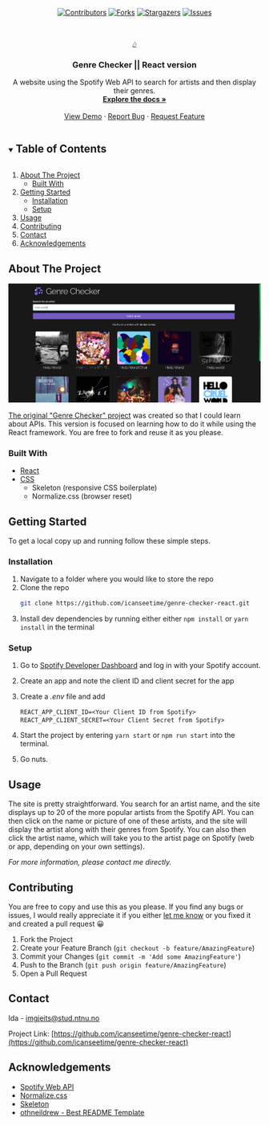 <div align="center">

[![Contributors][contributors-shield]][contributors-url]
[![Forks][forks-shield]][forks-url]
[![Stargazers][stars-shield]][stars-url]
[![Issues][issues-shield]][issues-url]

</div>

<!-- PROJECT LOGO -->
<br />
<p align="center">
  <a href="https://github.com/icanseetime/genre-checker-react">
    🎶
  </a>

  <h3 align="center">Genre Checker || React version</h3>
  <p align="center">
    A website using the Spotify Web API to search for artists and then display their genres.
    <br />
    <a href="https://github.com/icanseetime/genre-checker-react"><strong>Explore the docs »</strong></a>
    <br />
    <br />
    <a href="https://genre-checker.netlify.app/">View Demo</a>
    ·
    <a href="https://github.com/icanseetime/genre-checker-react/issues">Report Bug</a>
    ·
    <a href="https://github.com/icanseetime/genre-checker-react/issues">Request Feature</a>
  </p>
</p>

<!-- TABLE OF CONTENTS -->
<details open="open">
  <summary><h2 style="display: inline-block">Table of Contents</h2></summary>
  <ol>
    <li>
      <a href="#about-the-project">About The Project</a>
      <ul>
        <li><a href="#built-with">Built With</a></li>
      </ul>
    </li>
    <li>
      <a href="#getting-started">Getting Started</a>
      <ul>
        <li><a href="#installation">Installation</a></li>
        <li><a href="#setup">Setup</a></li>
      </ul>
    </li>
    <li><a href="#usage">Usage</a></li>
    <li><a href="#contributing">Contributing</a></li>
    <li><a href="#contact">Contact</a></li>
    <li><a href="#acknowledgements">Acknowledgements</a></li>
  </ol>
</details>

<!-- ABOUT THE PROJECT -->

## About The Project

![Product Name Screen Shot](./public/screenshot.png)

[The original "Genre Checker" project](https://github.com/imgjeits/genre-checker) was created so that I could learn about APIs. This version is focused on learning how to do it while using the React framework. You are free to fork and reuse it as you please.

### Built With

-   [React](https://github.com/topics/react)
-   [CSS](https://github.com/topics/css)
    -   Skeleton (responsive CSS boilerplate)
    -   Normalize.css (browser reset)

<!-- GETTING STARTED -->

## Getting Started

To get a local copy up and running follow these simple steps.

### Installation

1. Navigate to a folder where you would like to store the repo
2. Clone the repo
    ```sh
    git clone https://github.com/icanseetime/genre-checker-react.git
    ```
3. Install dev dependencies by running either either `npm install` or `yarn install` in the terminal

### Setup

1. Go to [Spotify Developer Dashboard](https://developer.spotify.com/dashboard/) and log in with your Spotify account.
2. Create an app and note the client ID and client secret for the app
3. Create a _.env_ file and add

    ```
    REACT_APP_CLIENT_ID=<Your Client ID from Spotify>
    REACT_APP_CLIENT_SECRET=<Your Client Secret from Spotify>
    ```

4. Start the project by entering `yarn start` or `npm run start` into the terminal.
5. Go nuts.

<!-- USAGE EXAMPLES -->

## Usage

The site is pretty straightforward. You search for an artist name, and the site displays up to 20 of the more popular artists from the Spotify API. You can then click on the name or picture of one of these artists, and the site will display the artist along with their genres from Spotify. You can also then click the artist name, which will take you to the artist page on Spotify (web or app, depending on your own settings).

_For more information, please contact me directly._

<!-- CONTRIBUTING -->

## Contributing

You are free to copy and use this as you please. If you find any bugs or issues, I would really appreciate it if you either [let me know](https://github.com/icanseetime/genre-checker-react/issues/new) or you fixed it and created a pull request 😀

1. Fork the Project
2. Create your Feature Branch (`git checkout -b feature/AmazingFeature`)
3. Commit your Changes (`git commit -m 'Add some AmazingFeature'`)
4. Push to the Branch (`git push origin feature/AmazingFeature`)
5. Open a Pull Request

<!-- CONTACT -->

## Contact

Ida - imgjeits@stud.ntnu.no

Project Link: [https://github.com/icanseetime/genre-checker-react](https://github.com/icanseetime/genre-checker-react)

<!-- ACKNOWLEDGEMENTS -->

## Acknowledgements

-   [Spotify Web API](https://developer.spotify.com/documentation/web-api/)
-   [Normalize.css](https://necolas.github.io/normalize.css/)
-   [Skeleton](http://getskeleton.com/)
-   [othneildrew - Best README Template](https://github.com/othneildrew/Best-README-Template)

<!-- MARKDOWN LINKS & IMAGES -->
<!-- https://www.markdownguide.org/basic-syntax/#reference-style-links -->

[contributors-shield]: https://img.shields.io/github/contributors/icanseetime/genre-checker-react.svg?style=for-the-badge
[contributors-url]: https://github.com/icanseetime/genre-checker-react/graphs/contributors
[forks-shield]: https://img.shields.io/github/forks/icanseetime/genre-checker-react.svg?style=for-the-badge
[forks-url]: https://github.com/icanseetime/genre-checker-react/network/members
[stars-shield]: https://img.shields.io/github/stars/icanseetime/genre-checker-react.svg?style=for-the-badge
[stars-url]: https://github.com/icanseetime/genre-checker-react/stargazers
[issues-shield]: https://img.shields.io/github/issues/icanseetime/genre-checker-react.svg?style=for-the-badge
[issues-url]: https://github.com/icanseetime/genre-checker-react/issues
